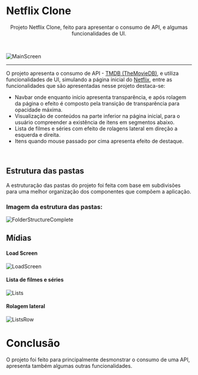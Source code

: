 # Netflix Clone

<p align=center>Projeto Netflix Clone, feito para apresentar o consumo de API, e algumas funcionalidades de UI.</p>
</br>

![MainScreen](https://user-images.githubusercontent.com/38597378/130979231-6a74e7d2-3a2d-49e8-a7ba-4975771da333.png)

<hr/>

O projeto apresenta o consumo de API - [TMDB (TheMovieDB)](https://www.themoviedb.org/documentation/api), e utiliza funcionalidades de UI, simulando a página inicial do [Netflix](https://www.netflix.com/), entre as funcionalidades que são apresentadas nesse projeto destaca-se:

* Navbar onde enquanto início apresenta transparência, e após rolagem da página o efeito é composto pela transição de transparência para opacidade máxima.
* Visualização de conteúdos na parte inferior na página inicial, para o usuário compreender a existência de itens em segmentos abaixo.
* Lista de filmes e séries com efeito de rolagens lateral em direção a esquerda e direita.
* Itens quando mouse passado por cima apresenta efeito de destaque.
</br>

## Estrutura das pastas
A estruturação das pastas do projeto foi feita com base em subdivisões para uma melhor organização dos componentes que compõem a aplicação.
</br>

### Imagem da estrutura das pastas: </br>

![FolderStructureComplete](https://user-images.githubusercontent.com/38597378/130995629-bd0a29cd-642c-43aa-931e-612ecf6110d3.png)

## Mídias

#### Load Screen
![LoadScreen](https://user-images.githubusercontent.com/38597378/130998573-380bc9a9-a54a-4534-a8b2-b4da4b5d26d0.gif)
</br>

#### Lista de filmes e séries
![Lists](https://user-images.githubusercontent.com/38597378/130998595-1bafc40f-6dfd-4a80-a6f2-aa633fc49d1e.gif)
</br>

#### Rolagem lateral
![ListsRow](https://user-images.githubusercontent.com/38597378/130998583-c7166249-2b5e-4e33-9c51-4c8b58032536.gif)
</br>

# Conclusão
O projeto foi feito para principalmente desmonstrar o consumo de uma API, apresenta também algumas outras funcionalidades. 
